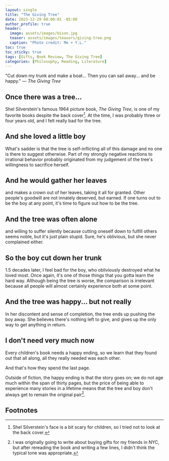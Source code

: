 ```yaml
---
layout: single
title: "The Giving Tree"
date: 2023-12-29 00:00:01 -05:00
author_profile: true
header: 
  image: assets/images/bison.jpg
  teaser: assets/images/teasers/giving-tree.png
  caption: "Photo credit: Me + Y.L." 
toc: true
toc_sticky: true
tags: [Gifts, Book Review, The Giving Tree]
categories: [Philosophy, Reading, Literature]
---
```


"Cut down my trunk and make a boat... Then you can sail away... and be happy." — *The Giving Tree*

## Once there was a tree...
Shel Silverstein's famous 1964 picture book, *The Giving Tree*, is one of my favorite books despite the back cover[^1]. At the time, I was probably three or four years old, and I felt really bad for the tree. 

## And she loved a little boy
What's sadder is that the tree is self-inflicting all of this damage and no one is there to suggest otherwise. Part of my strongly negative reactions to irrational behavior probably originated from my judgement of the tree's willingness to sacrifice herself. 

## And he would gather her leaves
and makes a crown out of her leaves, taking it all for granted. Other people's goodwill are not innately deserved, but earned. If one turns out to be the boy at any point, it's time to figure out how to be the tree. 

## And the tree was often alone
and willing to suffer silently because cutting oneself down to fulfill others seems noble, but it's just plain stupid. Sure, he's oblivious, but she never complained either. 

## So the boy cut down her trunk
1.5 decades later, I feel bad for the boy, who obliviously destroyed what he loved most. Once again, it's one of those things that you gotta learn the hard way. Although being the tree is worse, the comparison is irrelevant because all people will almost certainly experience both at some point. 

## And the tree was happy... but not really
In her discontent and sense of completion, the tree ends up pushing the boy away. She believes there's nothing left to give, and gives up the only way to get anything in return.

## I don't need very much now
Every children's book needs a happy ending, so we learn that they found out that all along, all they really needed was each other.

And that's how they spend the last page.

Outside of fiction, the happy ending is that the story goes on; we do not age much within the span of thirty pages, but the price of being able to experience many stories in a lifetime means that the tree and boy don't always get to remain the original pair[^2]. 

## Footnotes
[^1]: Shel Silverstein's face is a bit scary for children, so I tried not to look at the back cover. 
[^2]: I was originally going to write about buying gifts for my friends in NYC, but after rereading the book and writing a few lines, I didn't think the typical tone was appropriate. 